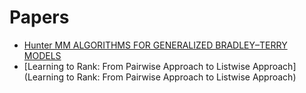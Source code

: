 # Papers
* [Hunter MM ALGORITHMS FOR GENERALIZED
BRADLEY–TERRY MODELS](https://projecteuclid.org/download/pdf_1/euclid.aos/1079120141)
* [Learning to Rank: From Pairwise Approach to Listwise Approach](Learning to Rank: From Pairwise Approach to Listwise Approach)
